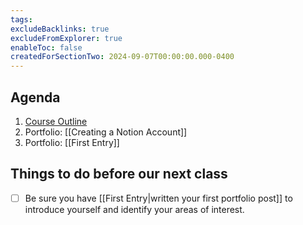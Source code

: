 ```yaml
---
tags:
excludeBacklinks: true
excludeFromExplorer: true
enableToc: false
createdForSectionTwo: 2024-09-07T00:00:00.000-0400
---
```

## Agenda
1. [Course Outline](https://drive.google.com/file/d/1qBRTN-AjrFhCuNItfIOblKPqq7hqgkkC/view?usp=share_link)
1. Portfolio: [[Creating a Notion Account]]
1. Portfolio: [[First Entry]]

## Things to do before our next class
- [ ] Be sure you have [[First Entry|written your first portfolio post]] to introduce yourself and identify your areas of interest.